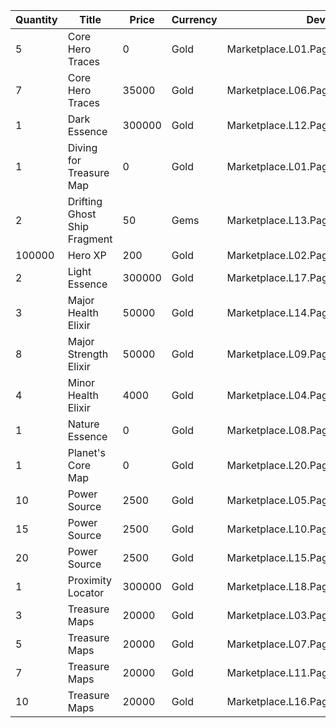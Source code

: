 | Quantity | Title | Price | Currency |  Dev Name |
| -------- | ----- | ----- | -------- |  -------- |
| 5 | Core Hero Traces | 0 | Gold | Marketplace.L01.Page03.Free.18 |
| 7 | Core Hero Traces | 35000 | Gold | Marketplace.L06.Page03.Token.16 |
| 1 | Dark Essence | 300000 | Gold | Marketplace.L12.Page03.Reagent.21 |
| 1 | Diving for Treasure Map | 0 | Gold | Marketplace.L01.Page3.VIP5.FreeBonus.74 |
| 2 | Drifting Ghost Ship Fragment | 50 | Gems | Marketplace.L13.Page03.MapsMisc.29 |
| 100000 | Hero XP | 200 | Gold | Marketplace.L02.Page03.XP.03 |
| 2 | Light Essence | 300000 | Gold | Marketplace.L17.Page03.Shard.26 |
| 3 | Major Health Elixir | 50000 | Gold | Marketplace.L14.Page03.ElixirAll.11 |
| 8 | Major Strength Elixir | 50000 | Gold | Marketplace.L09.Page03.MajorElixir.12 |
| 4 | Minor Health Elixir | 4000 | Gold | Marketplace.L04.Page03.MinorElixir.09 |
| 1 | Nature Essence | 0 | Gold | Marketplace.L08.Page03.Free.52 |
| 1 | Planet's Core Map | 0 | Gold | Marketplace.L20.Page03.Free.139 |
| 10 | Power Source | 2500 | Gold | Marketplace.L05.Page03.PowerSource.03 |
| 15 | Power Source | 2500 | Gold | Marketplace.L10.Page03.PowerSource.06 |
| 20 | Power Source | 2500 | Gold | Marketplace.L15.Page03.PowerSource.09 |
| 1 | Proximity Locator | 300000 | Gold | Marketplace.L18.Page03.Hero.09 |
| 3 | Treasure Maps | 20000 | Gold | Marketplace.L03.Page03.MapFragments.03 |
| 5 | Treasure Maps | 20000 | Gold | Marketplace.L07.Page03.MapFragments.08 |
| 7 | Treasure Maps | 20000 | Gold | Marketplace.L11.Page03.TreasureMap.03 |
| 10 | Treasure Maps | 20000 | Gold | Marketplace.L16.Page03.TreasureMap.06 |
